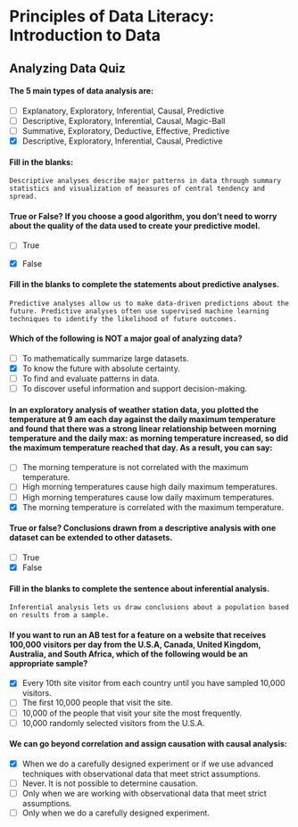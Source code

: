 # Principles of Data Literacy: Introduction to Data
## Analyzing Data Quiz

#### The 5 main types of data analysis are:

- [ ] Explanatory, Exploratory, Inferential, Causal, Predictive
- [ ] Descriptive, Exploratory, Inferential, Causal, Magic-Ball
- [ ] Summative, Exploratory, Deductive, Effective, Predictive
- [x] Descriptive, Exploratory, Inferential, Causal, Predictive

#### Fill in the blanks:

    Descriptive analyses describe major patterns in data through summary statistics and visualization of measures of central tendency and spread.

#### True or False? If you choose a good algorithm, you don’t need to worry about the quality of the data used to create your predictive model.

- [ ] True
- [x] False


#### Fill in the blanks to complete the statements about predictive analyses.

    Predictive analyses allow us to make data-driven predictions about the future. Predictive analyses often use supervised machine learning techniques to identify the likelihood of future outcomes.

#### Which of the following is NOT a major goal of analyzing data?

- [ ] To mathematically summarize large datasets.
- [x] To know the future with absolute certainty.
- [ ] To find and evaluate patterns in data.
- [ ] To discover useful information and support decision-making.

#### In an exploratory analysis of weather station data, you plotted the temperature at 9 am each day against the daily maximum temperature and found that there was a strong linear relationship between morning temperature and the daily max: as morning temperature increased, so did the maximum temperature reached that day. As a result, you can say:

- [ ] The morning temperature is not correlated with the maximum temperature.
- [ ] High morning temperatures cause high daily maximum temperatures.
- [ ] High morning temperatures cause low daily maximum temperatures.
- [x] The morning temperature is correlated with the maximum temperature.

#### True or false? Conclusions drawn from a descriptive analysis with one dataset can be extended to other datasets.

- [ ] True
- [x] False

#### Fill in the blanks to complete the sentence about inferential analysis.

    Inferential analysis lets us draw conclusions about a population based on results from a sample.

#### If you want to run an AB test for a feature on a website that receives 100,000 visitors per day from the U.S.A, Canada, United Kingdom, Australia, and South Africa, which of the following would be an appropriate sample?

- [x] Every 10th site visitor from each country until you have sampled 10,000 visitors.
- [ ] The first 10,000 people that visit the site.
- [ ] 10,000 of the people that visit your site the most frequently.
- [ ] 10,000 randomly selected visitors from the U.S.A.

#### We can go beyond correlation and assign causation with causal analysis:

- [x] When we do a carefully designed experiment or if we use advanced techniques with observational data that meet strict assumptions.
- [ ] Never. It is not possible to determine causation.
- [ ] Only when we are working with observational data that meet strict assumptions.
- [ ] Only when we do a carefully designed experiment.
